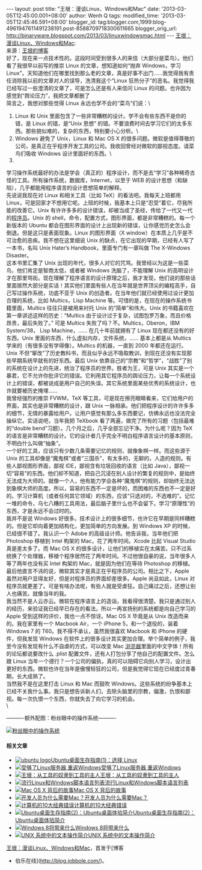 --- layout: post title: "王垠：漫谈Linux、Windows和Mac" date:
'2013-03-05T12:45:00.001+08:00' author: Wenh Q tags: modified\_time:
'2013-03-05T12:45:46.591+08:00' blogger\_id:
tag:blogger.com,1999:blog-4961947611491238191.post-8588709718300611665
blogger\_orig\_url:
http://binaryware.blogspot.com/2013/03/linuxwindowsmac.html ---
[王垠：漫谈Linux、Windows和Mac](http://blog.jobbole.com/34764/?utm_source=rss&utm_medium=rss&utm_campaign=%25e7%258e%258b%25e5%259e%25a0%25ef%25bc%259a%25e6%25bc%25ab%25e8%25b0%2588linux%25e3%2580%2581windows%25e5%2592%258cmac):
\
来源：[王垠的博客](http://blog.sina.com.cn/s/blog_5d90e82f0101iiwl.html)\
好了，现在来一点技术性的。这段时间受到很多人的来信（大部分是菜鸟）。他们看了我很早以前写的推崇
Linux 的文章，想知道如何“抛弃 Windows，学习
Linux”。天知道他们在哪里找到那么老的文章，真是好事不出门……我觉得我有责任消除我以前的文章对人的误导，洗清我这个“Linux
狂热分子”的恶名。我觉得我已经写过一些澄清的文章了，可是怎么还是有人来信问
Linux 的问题。也许因为感觉到“舆论压力”，我把文章都删了\
简言之，我想对那些觉得 Linux 永远也学不会的“菜鸟”们说：\
1. Linux 和 Unix
里面包含了一些非常糟糕的设计。学不会有些东西不是你的错，是 Linux
的错，是“Unix 思想”
的错。不要浪费时间去学习它们的太多东西。那些貌似难的，复杂的东西，特别要小心分析。\
2. Windows 避免了 Unix，Linux 和 Mac OS X
的很多问题。微软是值得尊敬的公司，是真正在乎程序开发工具的公司。我收回曾经对微软的鄙视态度。请菜鸟们吸收
Windows 设计里面好的东西。\
3.
学习操作系统最好的办法是学会（真正的）程序设计，而不是去“学习”各种稀奇古怪的工具。所有操作系统，数据库，Internet，以至于
WEB 的设计思想（和缺陷），几乎都能用程序语言的设计思想简单的解释。\
先说说我现在对 Linux 和相关工具（比如 TeX）的看法吧。我每天上班都用
Linux，可是回家才不想用它呢。上班的时候，我基本上只是“忍受”着它，尽我所能的改善它。Unix
有许许多多的设计错误，却被当成了圣经，传给了一代又一代的[程序员](http://blog.jobbole.com/821/ "程序员的本质")。Unix
的 shell，命令，配置方式，图形界面，都是非常糟糕的。每一个新版本的
Ubuntu
都会在图形界面的设计上出现新的错误，让你感觉历史怎么会倒退。但是这只是表面现象。Linux
的图形界面（X window）在本质上几乎是不可治愈的恶疾。我不想在这里细说
Unix 的缺点，在它出现的早期，已经有人写了一本书，名叫 Unix Hater’s
Handbook，里面专门有一章叫做 The X-Windows Disaster。\
这本书里汇集了 Unix
出现的年代，很多人对它的咒骂。我曾经以为这是一些菜鸟，他们肯定是智商太低，或者被
Windows 洗脑了，不能理解 Unix
的高明设计才在那里骂街。现在理解了程序语言的设计原理之后，我才发现，他们说的那些话里面居然大部分是实话！其实他们里面有些人在当年就是世界顶尖的编程高手，自己写过操作系统，功底不亚于
Unix 的创造者。在当年他们就已经使用过设计更加合理的系统，比如
Multics，Lisp Machine 等。可惜的是，在现在的操作系统书籍里面，Multics
往往只是被用来衬托 Unix 的“简单”和伟大。Unix
的书籍喜欢在第一章讲述这样的历史：“Multics
由于设计过于复杂，试图包罗万象，而且价格昂贵，最后失败了。” 可是 Multics
失败了吗？不。Multics，Oberon，IBM System/38， Lisp Machine，……
在几十年前就拥有了 Linux 现在都还没有的好东西。Unix
里面的东西，什么虚拟内存，文件系统，…… 基本上都是从 Multics
学来的（有很多没有学得像）。Multics 的机器，一直到 2000
年都还在运行。Unix
不但“窜改”了历史教科书，而且似乎永远不吸取教训，到现在还没有实现那些早期系统早就有的好东西。最后
Unix
依靠自己的“宗教”和“哲学”，“战胜”了别的系统在设计上的先进，统治了程序员的世界。胜者为王，可是
Unix
其实是一个暴君，它不允许你批评它的错误。它利用其它程序员的舆论压力，让每一个系统设计上的错误，都被说成是用户自己的失误。其它系统里面某些优秀的系统设计，也许就要被历史掩埋……\
我曾经强烈的推崇 FVWM，TeX
等工具，可是现在擦亮眼睛看来，它们给用户的界面，其实也是非常糟糕的设计，跟
Unix
一脉相承。他们把程序设计的许许多多的细节，无情的暴露给用户。让用户感觉有那么多东西要记，仿佛永远也没法完全操纵它。实话说吧，当年我把
TeXbook 看了两遍，做完了所有的习题（包括最难的“double
bend”习题）。几个月之后，几乎全部忘记干净。为什么呢？因为 TeX
的语言是非常糟糕的设计。它的设计者几乎完全不明白程序语言设计的基本原则，不明白什么叫做“抽象”。\
一个好的工具，应该只有少数几条需要记忆的规则，就像象棋一样。而这些源于
Unix
的工具却像是“魔鬼棋”或者“三国杀”，有太多的，无聊的，人造的规则。有些人鄙视图形界面，鄙视
IDE，鄙视含有垃圾回收的语言（比如
Java），鄙视一切“容易”的东西。他们却不知道，把自己沉浸在别人设计的繁复的规则中，是始终无法成为大师的。就像一个人，他有能力学会各种“魔鬼棋”的规则，却始终无法达到象棋大师的高度。所以，容易的东西不一定是坏的，而困难的东西也不一定是好的。学习计算机（或者任何其它领域）的东西，应该“只选对的，不选难的”。记忆一堆的命令，乌七八糟的工具用法，最后脑子里什么也不会留下。学习“原理性”的东西，才是永远不会过时的。\
我并不是说 Windows
好很多。技术设计上的很多细节，也许它在早期是同样糟糕的。但是它却向着更加结构化，更加简单的方向发展。到
Windows XP 的时候，已经很不错了。我认识一个 Adobe
的高级设计师。他告诉我，当年他们把 Photoshop 移植到 Intel 构架的
Mac，花了两年时间。Xcode 比起 Visual Studio 真是差太多了。而 Mac OS X
的很多设计，让他们的移植实在太痛苦。只不过系统换了个处理器，移植个程序居然花了两年时间。不过他很自豪的说，当年很多人等了两年也没有买
Intel 构架的 Mac，就是因为他们在等待 Photoshop
的移植。最后他直言不讳的说，微软其实才是真正在乎程序员的公司。相比之下，Apple
虽然对用户显得友好，但是对程序员的界面却差很多。Apple 尚且如此，Linux
对程序员就更差了。可是有啥办法呢，有些人就是受虐狂。自己痛过之后，还想让别人也痛苦。就像当年的我。\
我当然不是人云亦云。微软在程序语言上的造诣，我看得很清楚。我只是通过别人的经历，来验证我已经早已存在的看法。所以一再宣扬别的系统都是向自己学习的
Apple 受到这样的评价，我也一点不惊讶。Mac OS X 毕竟是从 Unix
改造而来的。我在家里有一个 Macbook Air，一个 iPhone
5，和一个退役的，装着 Windows 7 的 T60。我不得不承认，虽然我很喜欢
Macbook 和 iPhone 的硬件，但我发现 Windows
在软件上的很多设计其实更加合理。举个简单的例子，我至今没有发现有什么不自虐的方式，可以改变
Mac
[浏览器](http://blog.jobbole.com/12749/ "浏览器")里面的中文字体！所有的论坛都说要改什么
.plist 配置文件，还有人打包分享了他自己的配置文件。怎么跟 Linux
当年一个德行？一个公司的偏执，真的可以阻碍它向别人学习，设计出更好的东西。微软也许在当年是傲慢轻狂的公司，但是我觉得它现在已经度过青春期，长大成熟了。\
当然我不是在这里打击 Linux 和 Mac 而鼓吹
Windows。这些系统的纷争基本上已经不关我什么事。我只是想告诉新人们，去除头脑里的宗教，偏激，仇恨和鄙视。每一次仇恨一个东西，你就失去了向它学习的机会。\
\

———-额外配图：粉丝眼中的操作系统———-

[![粉丝眼中的操作系统](http://blog.jobbole.com/wp-content/uploads/2013/03/%E7%B2%89%E4%B8%9D%E7%9C%BC%E4%B8%AD%E7%9A%84%E6%93%8D%E4%BD%9C%E7%B3%BB%E7%BB%9F.jpg "粉丝眼中的操作系统")](http://blog.jobbole.com/wp-content/uploads/2013/03/%E7%B2%89%E4%B8%9D%E7%9C%BC%E4%B8%AD%E7%9A%84%E6%93%8D%E4%BD%9C%E7%B3%BB%E7%BB%9F.jpg "粉丝眼中的操作系统")

#### 相关文章

-   [![ubuntu
    logo](http://blog.jobbole.com/wp-content/uploads/2012/10/ubuntu-logo-150x150.jpg)](http://blog.jobbole.com/29546/)[Ubuntu桌面生存指南(1)：选择
    Linux](http://blog.jobbole.com/29546/)
-   [![受够了Linux服务器
    重返Windows](http://blog.jobbole.com/wp-content/plugins/wordpress-23-related-posts-plugin/static/thumbs/2.jpg)](http://blog.jobbole.com/1574/)[受够了Linux服务器
    重返Windows](http://blog.jobbole.com/1574/)
-   [![王垠：从工具的奴隶到工具的主人](http://blog.jobbole.com/wp-content/uploads/2013/02/scheme-150x125.jpg)](http://blog.jobbole.com/26741/)[王垠：从工具的奴隶到工具的主人](http://blog.jobbole.com/26741/)
-   [![流行Linux和Windows脚本语言列表](http://blog.jobbole.com/wp-content/uploads/2012/01/programming-languages.jpg)](http://blog.jobbole.com/22838/)[流行Linux和Windows脚本语言列表](http://blog.jobbole.com/22838/)
-   [![Mac OS X
    背后的故事](http://blog.jobbole.com/wp-content/uploads/2013/01/mac-osx-01-150x150.jpg)](http://blog.jobbole.com/32586/)[Mac
    OS X 背后的故事](http://blog.jobbole.com/32586/)
-   [![开发人员为什么需要Mac？](http://blog.jobbole.com/wp-content/uploads/2011/11/software-development-logo.jpg)](http://blog.jobbole.com/9597/)[开发人员为什么需要Mac？](http://blog.jobbole.com/9597/)
-   [![计算机的10大经典错误](http://blog.jobbole.com/wp-content/plugins/wordpress-23-related-posts-plugin/static/thumbs/28.jpg)](http://blog.jobbole.com/1215/)[计算机的10大经典错误](http://blog.jobbole.com/1215/)
-   [![Ubuntu桌面生存指南(2)：Ubuntu桌面体验简介](http://blog.jobbole.com/wp-content/uploads/2012/10/ubuntu-01-150x150.png)](http://blog.jobbole.com/29668/)[Ubuntu桌面生存指南(2)：Ubuntu桌面体验简介](http://blog.jobbole.com/29668/)
-   [![Windows
    8将带来什么](http://blog.jobbole.com/wp-content/plugins/wordpress-23-related-posts-plugin/static/thumbs/30.jpg)](http://blog.jobbole.com/1511/)[Windows
    8将带来什么](http://blog.jobbole.com/1511/)
-   [![UNIX 系统中的文本操作简介
    ](http://blog.jobbole.com/wp-content/uploads/2013/02/Banni%25C3%25A8re-Unix-linux-150x150.jpg)](http://blog.jobbole.com/19641/)[UNIX
    系统中的文本操作简介](http://blog.jobbole.com/19641/)

[王垠：漫谈Linux、Windows和Mac](http://blog.jobbole.com/34764/)，首发于[博客
- 伯乐在线](http://blog.jobbole.com/)。
